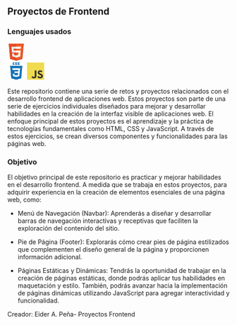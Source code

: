 ## Proyectos de Frontend

### Lenguajes usados
  <img src="https://github.com/devicons/devicon/blob/master/icons/html5/html5-original.svg" title="HTML5" alt="HTML" width="40" height="40"/><br>
  <img src="https://github.com/devicons/devicon/blob/master/icons/css3/css3-plain-wordmark.svg"  title="CSS3" alt="CSS" width="40" height="40"/>
  <img src="https://github.com/devicons/devicon/blob/master/icons/javascript/javascript-original.svg" title="JavaScript" alt="JavaScript" width="40" height="40"/>


Este repositorio contiene una serie de retos y proyectos relacionados con el desarrollo frontend de aplicaciones web. 
Estos proyectos son parte de una serie de ejercicios individuales diseñados para mejorar y desarrollar habilidades 
en la creación de la interfaz visible de aplicaciones web. El enfoque principal de estos proyectos es el aprendizaje 
y la práctica de tecnologías fundamentales como HTML, CSS y JavaScript.
A través de estos ejercicios, se crean diversos componentes y funcionalidades para las páginas web.

### Objetivo
El objetivo principal de este repositorio es  practicar y mejorar habilidades en el desarrollo frontend. A medida que se trabaja en estos 
proyectos, para  adquirir experiencia en la creación de elementos esenciales de una página web, como:

* Menú de Navegación (Navbar):
  Aprenderás a diseñar y desarrollar barras de navegación interactivas y receptivas que faciliten la exploración del contenido del sitio.

* Pie de Página (Footer):
   Explorarás cómo crear pies de página estilizados que complementen el diseño general de la página y proporcionen información adicional.

* Páginas Estáticas y Dinámicas:
   Tendrás la oportunidad de trabajar en la creación de páginas estáticas, donde podrás aplicar tus habilidades en maquetación y estilo.
   También, podrás avanzar hacia la implementación de páginas dinámicas utilizando JavaScript para agregar interactividad y funcionalidad.


Creador:
 Eider A. Peña- Proyectos Frontend
